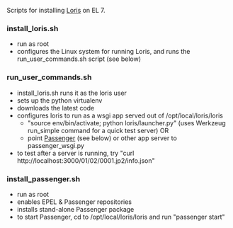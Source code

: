 Scripts for installing [Loris](https://github.com/loris-imageserver/loris) on EL 7.

### install_loris.sh
- run as root
- configures the Linux system for running Loris, and runs the run_user_commands.sh script (see below)

### run_user_commands.sh
- install_loris.sh runs it as the loris user
- sets up the python virtualenv
- downloads the latest code
- configures loris to run as a wsgi app served out of /opt/local/loris/loris
  - "source env/bin/activate; python loris/launcher.py" (uses Werkzeug run_simple command for a quick test server) OR
  - point [Passenger](https://www.phusionpassenger.com/) (see below) or other app server to passenger_wsgi.py
- to test after a server is running, try "curl http://localhost:3000/01/02/0001.jp2/info.json"

### install_passenger.sh
- run as root
- enables EPEL & Passenger repositories
- installs stand-alone Passenger package
- to start Passenger, cd to /opt/local/loris/loris and run "passenger start"
